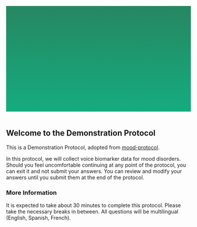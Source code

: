 <section style="height: 30vw; min-height: 15rem;
      background: linear-gradient(#268762, #15ac7f)">
        <div style="
          height: 30vw;
          min-height: 15rem;
          background-image: url(https://raw.githubusercontent.com/ReproNim/demo-protocol/master/DemoProtocol/about_the_study.svg);
          background-position: center;
          background-size: contain;
          background-repeat: no-repeat">
        </div>
      </section>
      <br>
<section>
<div class="container-fluid">
  <h2>Welcome to the Demonstration Protocol</h2>
  <p>This is a Demonstration Protocol, adopted from <a  href="https://github.com/sensein/mood-protocol">mood-protocol</a>.</p>
  <p>In this protocol, we will collect voice biomarker data for mood disorders. 
    Should you feel uncomfortable continuing at any point of the protocol, you can exit it and not submit your answers.
    You can review and modify your answers until you submit them at the end of the protocol.
  </p>
</div>
</section>

<section>
<div class="image container">
  <div class="text">
    <h3>More Information</h3>
    <p>It is expected to take about 30 minutes to complete this protocol. 
    Please take the necessary breaks in between. 
    All questions will be multilingual (English, Spanish, French).
    </p>
  </div>
</div>
</section>
